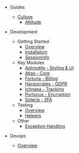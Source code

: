- Guides

  - [Culture](culture/)
    - [Attitude](culture/attitude/)

- Development
  - Getting Started
    - [Overview](development/)
    - [Installation](installation/)
    - [SessionInfo](development/session_info/)
  - Key Modules
    - [Aphrodite - Styling & UI](development/aphrodite/)
    - [Atlas - Core](development/atlas/)
    - [Fortuna - Billing](development/fortuna/)
    - [Harpocrates - GDPR](development/harpocrates/)
    - [Ichnaea - Tracking](development/ichnaea/)
    - [Portunus - Encryption](development/portunus/)
    - [Soteria - 2FA](development/soteria/)
  - Testing
    - [Overview](development/testing/)
    - [Helpers](development/testing/helpers/)
  - Other
    - [Exception Handling](development/exception_handling/)

- Devops

  - [Overview](devops/)
